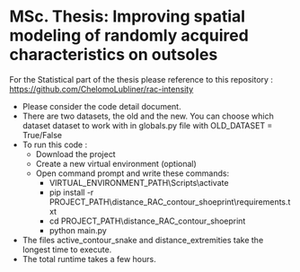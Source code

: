 # MSc. Thesis: Improving  spatial modeling of randomly acquired characteristics on outsoles 

For the Statistical part of the thesis please reference to this repository : https://github.com/ChelomoLubliner/rac-intensity

- Please consider the code detail document.
- There are two datasets, the old and the new. You can choose which dataset dataset to work with in globals.py file with OLD_DATASET = True/False 
- To run this code :
    - Download the project
    - Create a new virtual environment (optional)
    - Open command prompt and write these commands:
        - VIRTUAL_ENVIRONMENT_PATH\Scripts\activate
        - pip install -r PROJECT_PATH\distance_RAC_contour_shoeprint\requirements.txt
        - cd PROJECT_PATH\distance_RAC_contour_shoeprint
        - python main.py
- The files active_contour_snake and distance_extremities take the longest time to execute.
- The total runtime takes a few hours.
    

